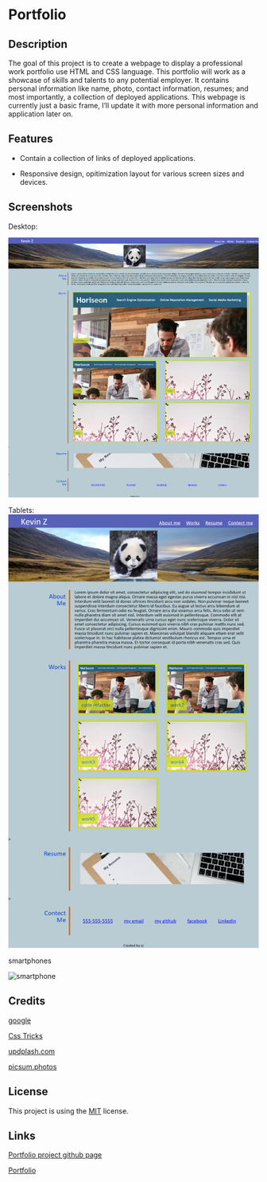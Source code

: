 # Portfolio

## Description


The goal of this project is to create a webpage to display a professional work portfolio use HTML and CSS language. This portfolio will work as a showcase of skills and talents to any potential employer. It contains personal information like name, photo, contact information, resumes; and most importantly, a collection of deployed applications. This webpage is currently just a basic frame, I’ll update it with more personal information and application later on.
 

## Features

* Contain a collection of links of deployed applications.
 
* Responsive design, opitimization layout for various screen sizes and devices.
  
## Screenshots

Desktop:

![Desktop](./assets/images/desktop.png)

Tablets:
![tablets](./assets/images/tablets.png)


smartphones

![smartphone](./assets/images/smartphone.png)


## Credits

[google](https://www.google.com) 

[Css Tricks](https://css-tricks.com/)

[updplash.com](https://unsplash.com/)

[picsum.photos](https://picsum.photos/)


## License

 This project is using the [MIT](./assets/LICENSE.txt) license.


## Links

[Portfolio project github page](https://github.com/realzzkevin/portfolio-of-work-ZZ)


[Portfolio](https://realzzkevin.github.io/portfolio-of-work-ZZ/)

